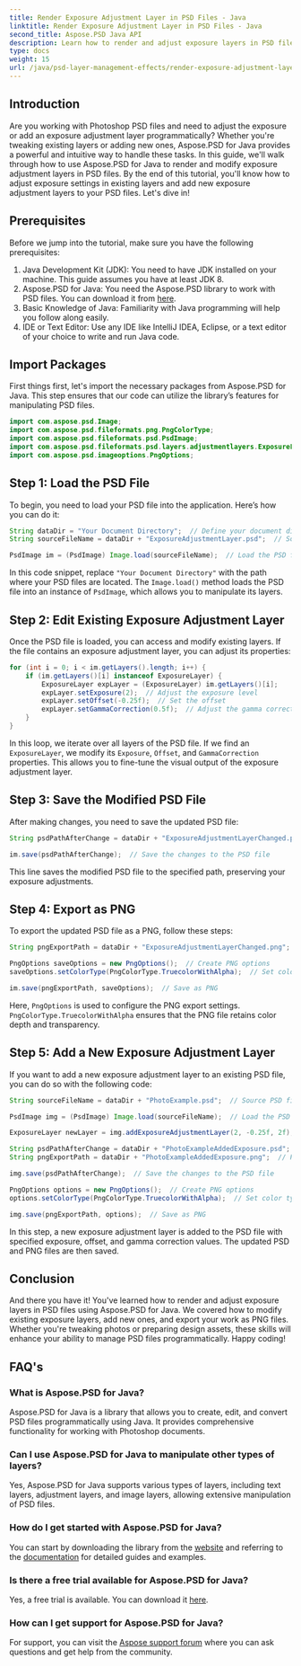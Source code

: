 ```yaml
---
title: Render Exposure Adjustment Layer in PSD Files - Java
linktitle: Render Exposure Adjustment Layer in PSD Files - Java
second_title: Aspose.PSD Java API
description: Learn how to render and adjust exposure layers in PSD files using Aspose.PSD for Java. Step-by-step guide with code examples for modifying and adding exposure layers.
type: docs
weight: 15
url: /java/psd-layer-management-effects/render-exposure-adjustment-layer-psd/
---
```

## Introduction

Are you working with Photoshop PSD files and need to adjust the exposure or add an exposure adjustment layer programmatically? Whether you're tweaking existing layers or adding new ones, Aspose.PSD for Java provides a powerful and intuitive way to handle these tasks. In this guide, we'll walk through how to use Aspose.PSD for Java to render and modify exposure adjustment layers in PSD files. By the end of this tutorial, you'll know how to adjust exposure settings in existing layers and add new exposure adjustment layers to your PSD files. Let's dive in!

## Prerequisites

Before we jump into the tutorial, make sure you have the following prerequisites:

1. Java Development Kit (JDK): You need to have JDK installed on your machine. This guide assumes you have at least JDK 8.
2. Aspose.PSD for Java: You need the Aspose.PSD library to work with PSD files. You can download it from [here](https://releases.aspose.com/psd/java/).
3. Basic Knowledge of Java: Familiarity with Java programming will help you follow along easily.
4. IDE or Text Editor: Use any IDE like IntelliJ IDEA, Eclipse, or a text editor of your choice to write and run Java code.

## Import Packages

First things first, let's import the necessary packages from Aspose.PSD for Java. This step ensures that our code can utilize the library’s features for manipulating PSD files.

```java
import com.aspose.psd.Image;
import com.aspose.psd.fileformats.png.PngColorType;
import com.aspose.psd.fileformats.psd.PsdImage;
import com.aspose.psd.fileformats.psd.layers.adjustmentlayers.ExposureLayer;
import com.aspose.psd.imageoptions.PngOptions;
```

## Step 1: Load the PSD File

To begin, you need to load your PSD file into the application. Here’s how you can do it:

```java
String dataDir = "Your Document Directory";  // Define your document directory
String sourceFileName = dataDir + "ExposureAdjustmentLayer.psd";  // Source PSD file path

PsdImage im = (PsdImage) Image.load(sourceFileName);  // Load the PSD file
```

In this code snippet, replace `"Your Document Directory"` with the path where your PSD files are located. The `Image.load()` method loads the PSD file into an instance of `PsdImage`, which allows you to manipulate its layers.

## Step 2: Edit Existing Exposure Adjustment Layer

Once the PSD file is loaded, you can access and modify existing layers. If the file contains an exposure adjustment layer, you can adjust its properties:

```java
for (int i = 0; i < im.getLayers().length; i++) {
    if (im.getLayers()[i] instanceof ExposureLayer) {
        ExposureLayer expLayer = (ExposureLayer) im.getLayers()[i];
        expLayer.setExposure(2);  // Adjust the exposure level
        expLayer.setOffset(-0.25f);  // Set the offset
        expLayer.setGammaCorrection(0.5f);  // Adjust the gamma correction
    }
}
```

In this loop, we iterate over all layers of the PSD file. If we find an `ExposureLayer`, we modify its `Exposure`, `Offset`, and `GammaCorrection` properties. This allows you to fine-tune the visual output of the exposure adjustment layer.

## Step 3: Save the Modified PSD File

After making changes, you need to save the updated PSD file:

```java
String psdPathAfterChange = dataDir + "ExposureAdjustmentLayerChanged.psd";  // Path to save the modified PSD file

im.save(psdPathAfterChange);  // Save the changes to the PSD file
```

This line saves the modified PSD file to the specified path, preserving your exposure adjustments.

## Step 4: Export as PNG

To export the updated PSD file as a PNG, follow these steps:

```java
String pngExportPath = dataDir + "ExposureAdjustmentLayerChanged.png";  // Path to save the PNG file

PngOptions saveOptions = new PngOptions();  // Create PNG options
saveOptions.setColorType(PngColorType.TruecolorWithAlpha);  // Set color type to Truecolor with Alpha

im.save(pngExportPath, saveOptions);  // Save as PNG
```

Here, `PngOptions` is used to configure the PNG export settings. `PngColorType.TruecolorWithAlpha` ensures that the PNG file retains color depth and transparency.

## Step 5: Add a New Exposure Adjustment Layer

If you want to add a new exposure adjustment layer to an existing PSD file, you can do so with the following code:

```java
String sourceFileName = dataDir + "PhotoExample.psd";  // Source PSD file path

PsdImage img = (PsdImage) Image.load(sourceFileName);  // Load the PSD file

ExposureLayer newLayer = img.addExposureAdjustmentLayer(2, -0.25f, 2f);  // Add new exposure adjustment layer

String psdPathAfterChange = dataDir + "PhotoExampleAddedExposure.psd";  // Path to save the modified PSD file
String pngExportPath = dataDir + "PhotoExampleAddedExposure.png";  // Path to save the PNG file

img.save(psdPathAfterChange);  // Save the changes to the PSD file

PngOptions options = new PngOptions();  // Create PNG options
options.setColorType(PngColorType.TruecolorWithAlpha);  // Set color type to Truecolor with Alpha

img.save(pngExportPath, options);  // Save as PNG
```

In this step, a new exposure adjustment layer is added to the PSD file with specified exposure, offset, and gamma correction values. The updated PSD and PNG files are then saved.

## Conclusion

And there you have it! You've learned how to render and adjust exposure layers in PSD files using Aspose.PSD for Java. We covered how to modify existing exposure layers, add new ones, and export your work as PNG files. Whether you're tweaking photos or preparing design assets, these skills will enhance your ability to manage PSD files programmatically. Happy coding!

## FAQ's

### What is Aspose.PSD for Java?

Aspose.PSD for Java is a library that allows you to create, edit, and convert PSD files programmatically using Java. It provides comprehensive functionality for working with Photoshop documents.

### Can I use Aspose.PSD for Java to manipulate other types of layers?

Yes, Aspose.PSD for Java supports various types of layers, including text layers, adjustment layers, and image layers, allowing extensive manipulation of PSD files.

### How do I get started with Aspose.PSD for Java?

You can start by downloading the library from the [website](https://releases.aspose.com/psd/java/) and referring to the [documentation](https://reference.aspose.com/psd/java/) for detailed guides and examples.

### Is there a free trial available for Aspose.PSD for Java?

Yes, a free trial is available. You can download it [here](https://releases.aspose.com/).

### How can I get support for Aspose.PSD for Java?

For support, you can visit the [Aspose support forum](https://forum.aspose.com/c/psd/34) where you can ask questions and get help from the community.

